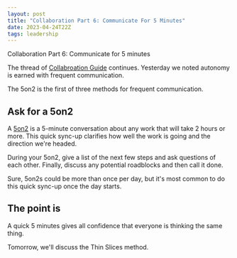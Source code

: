 ```yaml
---
layout: post
title: "Collaboration Part 6: Communicate For 5 Minutes"
date: 2023-04-24T22Z
tags: leadership
---
```


Collaboration Part 6: Communicate for 5 minutes

The thread of [Collabroation Guide](/collaborative-superpowers) continues. Yesterday we noted autonomy is earned with frequent communication.

The 5on2 is the first of three methods for frequent communication.

## Ask for a 5on2

A [5on2](/glossary#5on2) is a 5-minute conversation about any work that will take 2 hours or more. This quick sync-up clarifies how well the work is going and the direction we're headed.

During your 5on2, give a list of the next few steps and ask questions of each other. Finally, discuss any potential roadblocks and then call it done.

Sure, 5on2s could be more than once per day, but it's most common to do this quick sync-up once the day starts.

## The point is

A quick 5 minutes gives all confidence that everyone is thinking the same thing.

Tomorrow, we'll discuss the Thin Slices method.
